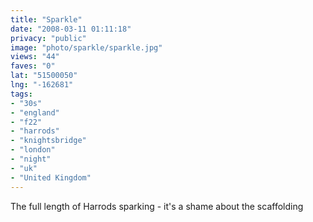 ```yaml
---
title: "Sparkle"
date: "2008-03-11 01:11:18"
privacy: "public"
image: "photo/sparkle/sparkle.jpg"
views: "44"
faves: "0"
lat: "51500050"
lng: "-162681"
tags:
- "30s"
- "england"
- "f22"
- "harrods"
- "knightsbridge"
- "london"
- "night"
- "uk"
- "United Kingdom"
---
```

The full length of Harrods sparking - it's a shame about the scaffolding

